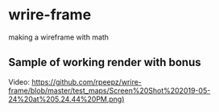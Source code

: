 # wrire-frame
making a wireframe with math

## Sample of working render with bonus
Video:
[https://github.com/rpeepz/wrire-frame/blob/master/test_maps/Screen%20Shot%202019-05-24%20at%205.24.44%20PM.png)]("https://drive.google.com/file/d/1tgvm310b3_lAZnq3qMyCellz33trgKu6/preview")
